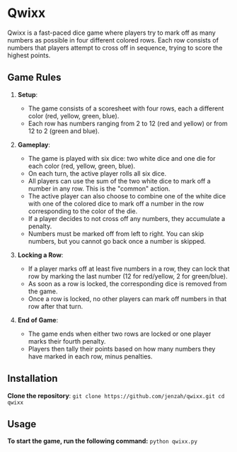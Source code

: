 # Qwixx

Qwixx is a fast-paced dice game where players try to mark off as many numbers as possible in four different colored rows.
Each row consists of numbers that players attempt to cross off in sequence, trying to score the highest points.


## Game Rules

1. **Setup**: 
    - The game consists of a scoresheet with four rows, each a different color (red, yellow, green, blue).
    - Each row has numbers ranging from 2 to 12 (red and yellow) or from 12 to 2 (green and blue).

2. **Gameplay**:
    - The game is played with six dice: two white dice and one die for each color (red, yellow, green, blue).
    - On each turn, the active player rolls all six dice.
    - All players can use the sum of the two white dice to mark off a number in any row. This is the "common" action.
    - The active player can also choose to combine one of the white dice with one of the colored dice to mark off a number in the row corresponding to the color of the die.
    - If a player decides to not cross off any numbers, they accumulate a penalty.
    - Numbers must be marked off from left to right. You can skip numbers, but you cannot go back once a number is skipped.

3. **Locking a Row**:
    - If a player marks off at least five numbers in a row, they can lock that row by marking the last number (12 for red/yellow, 2 for green/blue).
    - As soon as a row is locked, the corresponding dice is removed from the game.
    - Once a row is locked, no other players can mark off numbers in that row after that turn.

4. **End of Game**:
    - The game ends when either two rows are locked or one player marks their fourth penalty.
    - Players then tally their points based on how many numbers they have marked in each row, minus penalties.

## Installation

**Clone the repository**:
    ```
    git clone https://github.com/jenzah/qwixx.git
    cd qwixx
    ```

## Usage

**To start the game, run the following command:**
    ```
    python qwixx.py
    ```
